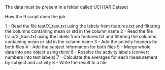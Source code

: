 The data must be present in a folder called UCI HAR Dataset

How the R script does the job

1 - Read the file test/X_test.txt using the labels from features.txt and filtering the columns containing mean or std in the column name
2 - Read the file train/X_train.txt using the labels from features.txt and filtering the columns containing mean or std in the column name
3 - Add the activity headers for both files
4 - Add the subject information for both files
5 - Merge whole data into one object using rbind
6 - Resolve the activity labels (convert numbers into text labels) 
7 - Calculate the averages for each measurement by subject and activity
8 - Write the result to a file
